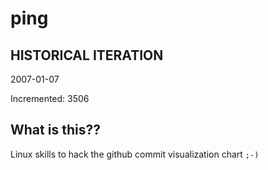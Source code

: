 # ping

## HISTORICAL ITERATION
2007-01-07

Incremented: 3506

## What is this?? 
Linux skills to hack the github commit visualization chart `;-)`
